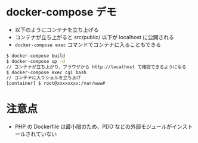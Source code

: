 # docker-compose デモ
- 以下のようにコンテナを立ち上げる
- コンテナが立ち上がると src/public/ 以下が localhost に公開される
- `docker-compose exec` コマンドでコンテナに入ることもできる

```bash
$ docker-compose build
$ docker-compose up -d
// コンテナが立ち上がり、ブラウザから http://localhost で確認できるようになる
$ docker-compose exec cgi bash
// コンテナに入りシェルを立ち上げ
[container] $ root@xxxxxxxx:/var/www#
```

# 注意点
- PHP の Dockerfile は最小限のため、PDO などの外部モジュールがインストールされていない
